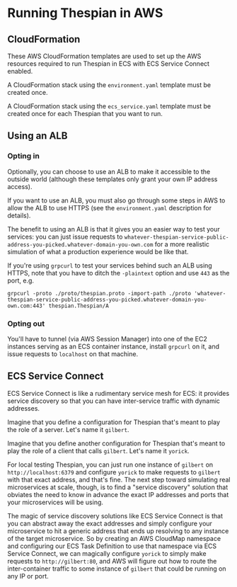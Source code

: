 # Running Thespian in AWS
## CloudFormation
These AWS CloudFormation templates are used to set up the AWS resources required to run Thespian in ECS with ECS Service Connect enabled.

A CloudFormation stack using the `environment.yaml` template must be created once.

A CloudFormation stack using the `ecs_service.yaml` template must be created once for each Thespian that you want to run.

## Using an ALB
### Opting in
Optionally, you can choose to use an ALB to make it accessible to the outside world (although these templates only grant your own IP address access).

If you want to use an ALB, you must also go through some steps in AWS to allow the ALB to use HTTPS (see the `environment.yaml` description for details).

The benefit to using an ALB is that it gives you an easier way to test your services: you can just issue requests to `whatever-thespian-service-public-address-you-picked.whatever-domain-you-own.com` for a more realistic simulation of what a production experience would be like that.

If you're using `grpcurl` to test your services behind such an ALB using HTTPS, note that you have to ditch the `-plaintext` option and use `443` as the port, e.g.
```
grpcurl -proto ./proto/thespian.proto -import-path ./proto 'whatever-thespian-service-public-address-you-picked.whatever-domain-you-own.com:443' thespian.Thespian/A
```
### Opting out
You'll have to tunnel (via AWS Session Manager) into one of the EC2 instances serving as an ECS container instance, install `grpcurl` on it, and issue requests to `localhost` on that machine.

## ECS Service Connect
ECS Service Connect is like a rudimentary service mesh for ECS: it provides service discovery so that you can have inter-service traffic with dynamic addresses.

Imagine that you define a configuration for Thespian that's meant to play the role of a server. Let's name it `gilbert`.

Imagine that you define another configuration for Thespian that's meant to play the role of a client that calls `gilbert`. Let's name it `yorick`.

For local testing Thespian, you can just run one instance of `gilbert` on `http://localhost:6379` and configure `yorick` to make requests to `gilbert` with that exact address, and that's fine. The next step toward simulating real microservices at scale, though, is to find a "service discovery" solution that obviates the need to know in advance the exact IP addresses and ports that your microservices will be using.

The magic of service discovery solutions like ECS Service Connect is that you can abstract away the exact addresses and simply configure your microservice to hit a generic address that ends up resolving to any instance of the target microservice. So by creating an AWS CloudMap namespace and configuring our ECS Task Definition to use that namespace via ECS Service Connect, we can magically configure `yorick` to simply make requests to `http://gilbert:80`, and AWS will figure out how to route the inter-container traffic to some instance of `gilbert` that could be running on any IP or port.